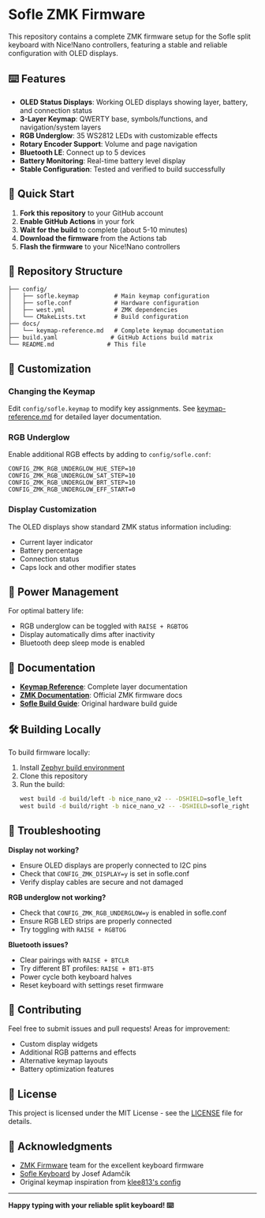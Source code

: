 # Sofle ZMK Firmware

This repository contains a complete ZMK firmware setup for the Sofle split keyboard with Nice!Nano controllers, featuring a stable and reliable configuration with OLED displays.

## ⌨️ Features

- **OLED Status Displays**: Working OLED displays showing layer, battery, and connection status
- **3-Layer Keymap**: QWERTY base, symbols/functions, and navigation/system layers
- **RGB Underglow**: 35 WS2812 LEDs with customizable effects
- **Rotary Encoder Support**: Volume and page navigation
- **Bluetooth LE**: Connect up to 5 devices
- **Battery Monitoring**: Real-time battery level display
- **Stable Configuration**: Tested and verified to build successfully

## 🚀 Quick Start

1. **Fork this repository** to your GitHub account
2. **Enable GitHub Actions** in your fork
3. **Wait for the build** to complete (about 5-10 minutes)
4. **Download the firmware** from the Actions tab
5. **Flash the firmware** to your Nice!Nano controllers

## 📁 Repository Structure

```
├── config/
│   ├── sofle.keymap          # Main keymap configuration
│   ├── sofle.conf            # Hardware configuration
│   ├── west.yml              # ZMK dependencies
│   └── CMakeLists.txt        # Build configuration
├── docs/
│   └── keymap-reference.md   # Complete keymap documentation
├── build.yaml               # GitHub Actions build matrix
└── README.md               # This file
```

## 🔧 Customization

### Changing the Keymap
Edit `config/sofle.keymap` to modify key assignments. See [keymap-reference.md](docs/keymap-reference.md) for detailed layer documentation.

### RGB Underglow
Enable additional RGB effects by adding to `config/sofle.conf`:
```
CONFIG_ZMK_RGB_UNDERGLOW_HUE_STEP=10
CONFIG_ZMK_RGB_UNDERGLOW_SAT_STEP=10
CONFIG_ZMK_RGB_UNDERGLOW_BRT_STEP=10
CONFIG_ZMK_RGB_UNDERGLOW_EFF_START=0
```

### Display Customization
The OLED displays show standard ZMK status information including:
- Current layer indicator
- Battery percentage
- Connection status
- Caps lock and other modifier states

## 🔋 Power Management

For optimal battery life:
- RGB underglow can be toggled with `RAISE + RGBTOG`
- Display automatically dims after inactivity
- Bluetooth deep sleep mode is enabled

## 📖 Documentation

- **[Keymap Reference](docs/keymap-reference.md)**: Complete layer documentation
- **[ZMK Documentation](https://zmk.dev/)**: Official ZMK firmware docs
- **[Sofle Build Guide](https://josefadamcik.github.io/SofleKeyboard/)**: Original hardware build guide

## 🛠️ Building Locally

To build firmware locally:

1. Install [Zephyr build environment](https://zmk.dev/docs/development/setup)
2. Clone this repository
3. Run the build:
   ```bash
   west build -d build/left -b nice_nano_v2 -- -DSHIELD=sofle_left
   west build -d build/right -b nice_nano_v2 -- -DSHIELD=sofle_right
   ```

## 🐛 Troubleshooting

**Display not working?**
- Ensure OLED displays are properly connected to I2C pins
- Check that `CONFIG_ZMK_DISPLAY=y` is set in sofle.conf
- Verify display cables are secure and not damaged

**RGB underglow not working?**
- Check that `CONFIG_ZMK_RGB_UNDERGLOW=y` is enabled in sofle.conf
- Ensure RGB LED strips are properly connected
- Try toggling with `RAISE + RGBTOG`

**Bluetooth issues?**
- Clear pairings with `RAISE + BTCLR`
- Try different BT profiles: `RAISE + BT1-BT5`
- Power cycle both keyboard halves
- Reset keyboard with settings reset firmware

## 🤝 Contributing

Feel free to submit issues and pull requests! Areas for improvement:
- Custom display widgets
- Additional RGB patterns and effects
- Alternative keymap layouts
- Battery optimization features

## 📄 License

This project is licensed under the MIT License - see the [LICENSE](LICENSE) file for details.

## 🙏 Acknowledgments

- [ZMK Firmware](https://zmk.dev/) team for the excellent keyboard firmware
- [Sofle Keyboard](https://github.com/josefadamcik/SofleKeyboard) by Josef Adamčík
- Original keymap inspiration from [klee813's config](https://github.com/klee813/zmk-config-sofle)

---

**Happy typing with your reliable split keyboard! ⌨️**

